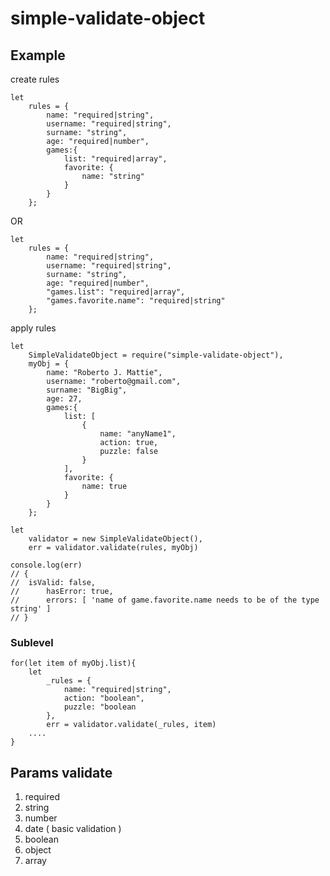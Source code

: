 # simple-validate-object

## Example

create rules

    let		
		rules = {
			name: "required|string",
			username: "required|string",
			surname: "string",
			age: "required|number",
			games:{
				list: "required|array",
				favorite: {
					name: "string"
				}
			}
		};
OR

    let		
		rules = {
			name: "required|string",
			username: "required|string",
			surname: "string",
			age: "required|number",
			"games.list": "required|array",
			"games.favorite.name": "required|string"
		};

apply rules

    let 	
		SimpleValidateObject = require("simple-validate-object"),
		myObj = {
			name: "Roberto J. Mattie",
			username: "roberto@gmail.com",
			surname: "BigBig",
			age: 27,
			games:{
				list: [
					{
						name: "anyName1",
						action: true,
						puzzle: false
					}
				],
				favorite: {
					name: true
				}
			}
		};

	let	
		validator = new SimpleValidateObject(),
		err = validator.validate(rules, myObj)

	console.log(err)
	// { 
	// 	isValid: false,
	//   	hasError: true,
	//   	errors: [ 'name of game.favorite.name needs to be of the type string' ] 
	// }

### Sublevel

    for(let item of myObj.list){
		let	
			_rules = {
		    	name: "required|string",
		    	action: "boolean",
		    	puzzle: "boolean
			},
			err = validator.validate(_rules, item)
		....
    }

## Params validate

 1. required
 2. string
 3. number
 4. date ( basic validation )
 5. boolean
 6. object
 7. array

